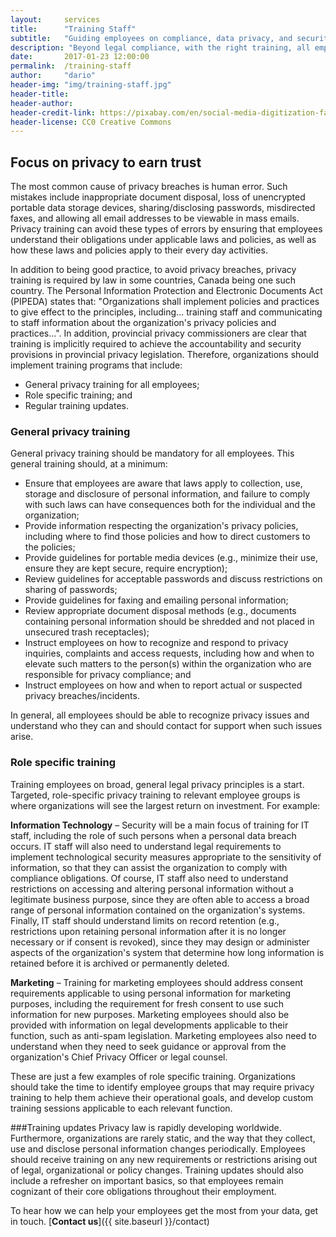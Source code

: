 ```yaml
---
layout:     services
title:      "Training Staff"
subtitle:   "Guiding employees on compliance, data privacy, and security."
description: "Beyond legal compliance, with the right training, all employees can demonstrate they value privacy, building trust with customers and business partners."
date:       2017-01-23 12:00:00
permalink:  /training-staff
author:     "dario"
header-img: "img/training-staff.jpg"
header-title:
header-author:
header-credit-link: https://pixabay.com/en/social-media-digitization-faces-2528410/
header-license: CC0 Creative Commons
---
```


## Focus on privacy to earn trust
The most common cause of privacy breaches is human error. Such mistakes include inappropriate document disposal, loss of unencrypted portable data storage devices, sharing/disclosing passwords, misdirected faxes, and allowing all email addresses to be viewable in mass emails. Privacy training can avoid these types of errors by ensuring that employees understand their obligations under applicable laws and policies, as well as how these laws and policies apply to their every day activities.

In addition to being good practice, to avoid privacy breaches, privacy training is required by law in some countries, Canada being one such country. The Personal Information Protection and Electronic Documents Act (PIPEDA) states that: "Organizations shall implement policies and practices to give effect to the principles, including… training staff and communicating to staff information about the organization's privacy policies and practices...". In addition, provincial privacy commissioners are clear that training is implicitly required to achieve the accountability and security provisions in provincial privacy legislation. Therefore, organizations should implement training programs that include: 

- General privacy training for all employees;
- Role specific training; and 
- Regular training updates.

### General privacy training  
General privacy training should be mandatory for all employees. This general training should, at a minimum:

- Ensure that employees are aware that laws apply to collection, use, storage and disclosure of personal information, and failure to comply with such laws can have consequences both for the individual and the organization; 
- Provide information respecting the organization's privacy policies, including where to find those policies and how to direct customers to the policies; 
- Provide guidelines for portable media devices (e.g., minimize their use, ensure they are kept secure, require encryption); 
- Review guidelines for acceptable passwords and discuss restrictions on sharing of passwords; 
- Provide guidelines for faxing and emailing personal information; 
- Review appropriate document disposal methods (e.g., documents containing personal information should be shredded and not placed in unsecured trash receptacles); 
- Instruct employees on how to recognize and respond to privacy inquiries, complaints and access requests, including how and when to elevate such matters to the person(s) within the organization who are responsible for privacy compliance; and 
- Instruct employees on how and when to report actual or suspected privacy breaches/incidents.

In general, all employees should be able to recognize privacy issues and understand who they can and should contact for support when such issues arise.

### Role specific training  
Training employees on broad, general legal privacy principles is a start. Targeted, role-specific privacy training to relevant employee groups is where organizations will see the largest return on investment. For example:

**Information Technology** – Security will be a main focus of training for IT staff, including the role of such persons when a personal data breach occurs. IT staff will also need to understand legal requirements to implement technological security measures appropriate to the sensitivity of information, so that they can assist the organization to comply with compliance obligations. Of course, IT staff also need to understand restrictions on accessing and altering personal information without a legitimate business purpose, since they are often able to access a broad range of personal information contained on the organization's systems. Finally, IT staff should understand limits on record retention (e.g., restrictions upon retaining personal information after it is no longer necessary or if consent is revoked), since they may design or administer aspects of the organization's system that determine how long information is retained before it is archived or permanently deleted.

**Marketing** – Training for marketing employees should address consent requirements applicable to using personal information for marketing purposes, including the requirement for fresh consent to use such information for new purposes. Marketing employees should also be provided with information on legal developments applicable to their function, such as anti-spam legislation. Marketing employees also need to understand when they need to seek guidance or approval from the organization's Chief Privacy Officer or legal counsel.

These are just a few examples of role specific training. Organizations should take the time to identify employee groups that may require privacy training to help them achieve their operational goals, and develop custom training sessions applicable to each relevant function.

###Training updates 
Privacy law is rapidly developing worldwide. Furthermore, organizations are rarely static, and the way that they collect, use and disclose personal information changes periodically. Employees should receive training on any new requirements or restrictions arising out of legal, organizational or policy changes. Training updates should also include a refresher on important basics, so that employees remain cognizant of their core obligations throughout their employment.

To hear how we can help your employees get the most from your data, get in touch. [**Contact us**]({{ site.baseurl }}/contact)
